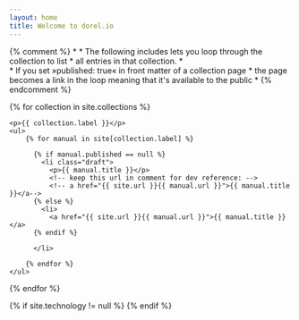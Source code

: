 ```yaml
---
layout: home
title: Welcome to dorel.io
---
```


<div>

  {% comment %}
      *
      *   The following includes lets you loop through the collection to list
      *   all entries in that collection.
      *   
      *   If you set »published: true« in front matter of a collection page
      *   the page becomes a link in the loop meaning that it's available to the public
      *
  {% endcomment %}

  {% for collection in site.collections %}

    <p>{{ collection.label }}</p>
    <ul>
        {% for manual in site[collection.label] %}

          {% if manual.published == null %} 
            <li class="draft">
              <p>{{ manual.title }}</p>
              <!-- keep this url in comment for dev reference: -->
              <!-- a href="{{ site.url }}{{ manual.url }}">{{ manual.title }}</a-->
          {% else %}
            <li>
              <a href="{{ site.url }}{{ manual.url }}">{{ manual.title }}</a>
          {% endif %}

          </li>

        {% endfor %}
    </ul>

  {% endfor %}

{% if site.technology != null %}
{% endif %}

</div>